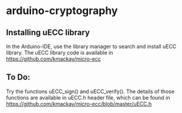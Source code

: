 # arduino-cryptography

## Installing uECC library
In the Arduino-IDE, use the library manager to search and install uECC library. The uECC library code is available in https://github.com/kmackay/micro-ecc

## To Do:

Try the functions uECC_sign() and uECC_verify(). The details of those functions are available in uECC.h header file, which can be found in https://github.com/kmackay/micro-ecc/blob/master/uECC.h
